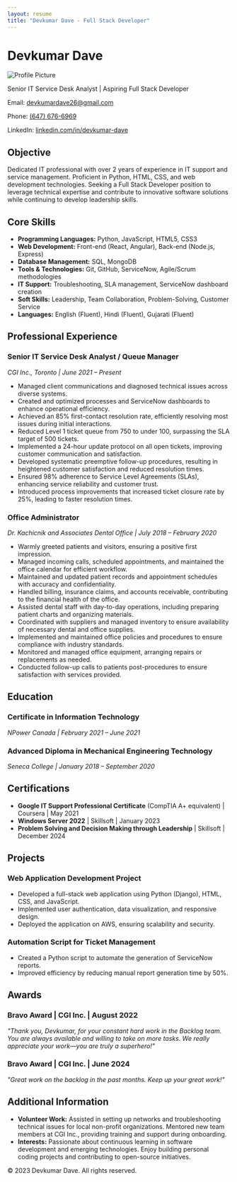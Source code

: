 ```yaml
---
layout: resume
title: "Devkumar Dave - Full Stack Developer"
---
```


# Devkumar Dave

![Profile Picture](/resume/assets/images/profile-picture.jpg)

Senior IT Service Desk Analyst | Aspiring Full Stack Developer

Email: [devkumardave26@gmail.com](mailto:devkumardave26@gmail.com)

Phone: [(647) 676-6969](tel:+16476766969)

LinkedIn: [linkedin.com/in/devkumar-dave](https://www.linkedin.com/in/devkumar-dave)

## Objective

Dedicated IT professional with over 2 years of experience in IT support and service management. Proficient in Python, HTML, CSS, and web development technologies. Seeking a Full Stack Developer position to leverage technical expertise and contribute to innovative software solutions while continuing to develop leadership skills.

## Core Skills

*   **Programming Languages:** Python, JavaScript, HTML5, CSS3
*   **Web Development:** Front-end (React, Angular), Back-end (Node.js, Express)
*   **Database Management:** SQL, MongoDB
*   **Tools & Technologies:** Git, GitHub, ServiceNow, Agile/Scrum methodologies
*   **IT Support:** Troubleshooting, SLA management, ServiceNow dashboard creation
*   **Soft Skills:** Leadership, Team Collaboration, Problem-Solving, Customer Service
*   **Languages:** English (Fluent), Hindi (Fluent), Gujarati (Fluent)

## Professional Experience

### Senior IT Service Desk Analyst / Queue Manager

_CGI Inc., Toronto | June 2021 – Present_

*   Managed client communications and diagnosed technical issues across diverse systems.
*   Created and optimized processes and ServiceNow dashboards to enhance operational efficiency.
*   Achieved an 85% first-contact resolution rate, efficiently resolving most issues during initial interactions.
*   Reduced Level 1 ticket queue from 750 to under 100, surpassing the SLA target of 500 tickets.
*   Implemented a 24-hour update protocol on all open tickets, improving customer communication and satisfaction.
*   Developed systematic preemptive follow-up procedures, resulting in heightened customer satisfaction and reduced resolution times.
*   Ensured 98% adherence to Service Level Agreements (SLAs), enhancing service reliability and customer trust.
*   Introduced process improvements that increased ticket closure rate by 25%, leading to faster resolution times.

### Office Administrator

_Dr. Kachicnik and Associates Dental Office | July 2018 – February 2020_

*   Warmly greeted patients and visitors, ensuring a positive first impression.
*   Managed incoming calls, scheduled appointments, and maintained the office calendar for efficient workflow.
*   Maintained and updated patient records and appointment schedules with accuracy and confidentiality.
*   Handled billing, insurance claims, and accounts receivable, contributing to the financial health of the office.
*   Assisted dental staff with day-to-day operations, including preparing patient charts and organizing materials.
*   Coordinated with suppliers and managed inventory to ensure availability of necessary dental and office supplies.
*   Implemented and maintained office policies and procedures to ensure compliance with industry standards.
*   Monitored and managed office equipment, arranging repairs or replacements as needed.
*   Conducted follow-up calls to patients post-procedures to ensure satisfaction with services provided.

## Education

### Certificate in Information Technology

_NPower Canada | February 2021 – June 2021_

### Advanced Diploma in Mechanical Engineering Technology

_Seneca College | January 2018 – September 2020_

## Certifications

*   **Google IT Support Professional Certificate** (CompTIA A+ equivalent) | Coursera | May 2021
*   **Windows Server 2022** | Skillsoft | January 2023
*   **Problem Solving and Decision Making through Leadership** | Skillsoft | December 2024

## Projects

### Web Application Development Project

*   Developed a full-stack web application using Python (Django), HTML, CSS, and JavaScript.
*   Implemented user authentication, data visualization, and responsive design.
*   Deployed the application on AWS, ensuring scalability and security.

### Automation Script for Ticket Management

*   Created a Python script to automate the generation of ServiceNow reports.
*   Improved efficiency by reducing manual report generation time by 50%.

## Awards

### Bravo Award | CGI Inc. | August 2022

_"Thank you, Devkumar, for your constant hard work in the Backlog team. You are always available and willing to take on more tasks. We really appreciate your work—you are truly a superhero!"_

### Bravo Award | CGI Inc. | June 2024

_"Great work on the backlog in the past months. Keep up your great work!"_

## Additional Information

*   **Volunteer Work:** Assisted in setting up networks and troubleshooting technical issues for local non-profit organizations. Mentored new team members at CGI Inc., providing training and support during onboarding.
*   **Interests:** Passionate about continuous learning in software development and emerging technologies. Enjoy building personal coding projects and contributing to open-source initiatives.

© 2023 Devkumar Dave. All rights reserved.
